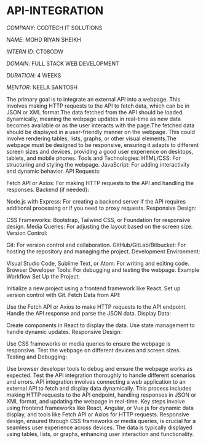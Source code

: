 # API-INTEGRATION



*COMPANY*: CODTECH IT SOLUTIONS


*NAME*: MOHD RIYAN SHEIKH


*INTERN ID*: CT08ODW


*DOMAIN*: FULL STACK WEB DEVELOPMENT


*DURATION*: 4 WEEKS


*MENTOR*: NEELA SANTOSH


The primary goal is to integrate an external API into a webpage. This involves making HTTP requests to the API to fetch data, which can be in JSON or XML format.The data fetched from the API should be loaded dynamically, meaning the webpage updates in real-time as new data becomes available or as the user interacts with the page.The fetched data should be displayed in a user-friendly manner on the webpage. This could involve rendering tables, lists, graphs, or other visual elements.The webpage must be designed to be responsive, ensuring it adapts to different screen sizes and devices, providing a good user experience on desktops, tablets, and mobile phones.
Tools and Technologies:
HTML/CSS: For structuring and styling the webpage.
JavaScript: For adding interactivity and dynamic behavior.
API Requests:

Fetch API or Axios: For making HTTP requests to the API and handling the responses.
Backend (if needed):

Node.js with Express: For creating a backend server if the API requires additional processing or if you need to proxy requests.
Responsive Design:

CSS Frameworks: Bootstrap, Tailwind CSS, or Foundation for responsive design.
Media Queries: For adjusting the layout based on the screen size.
Version Control:

Git: For version control and collaboration.
GitHub/GitLab/Bitbucket: For hosting the repository and managing the project.
Development Environment:

Visual Studio Code, Sublime Text, or Atom: For writing and editing code.
Browser Developer Tools: For debugging and testing the webpage.
Example Workflow
Set Up the Project:

Initialize a new project using a frontend framework like React.
Set up version control with Git.
Fetch Data from API:

Use the Fetch API or Axios to make HTTP requests to the API endpoint.
Handle the API response and parse the JSON data.
Display Data:

Create components in React to display the data.
Use state management to handle dynamic updates.
Responsive Design:

Use CSS frameworks or media queries to ensure the webpage is responsive.
Test the webpage on different devices and screen sizes.
Testing and Debugging:

Use browser developer tools to debug and ensure the webpage works as expected.
Test the API integration thoroughly to handle different scenarios and errors.
API integration involves connecting a web application to an external API to fetch and display data dynamically. This process includes making HTTP requests to the API endpoint, handling responses in JSON or XML format, and updating the webpage in real-time. Key steps involve using frontend frameworks like React, Angular, or Vue.js for dynamic data display, and tools like Fetch API or Axios for HTTP requests. Responsive design, ensured through CSS frameworks or media queries, is crucial for a seamless user experience across devices. The data is typically displayed using tables, lists, or graphs, enhancing user interaction and functionality.
